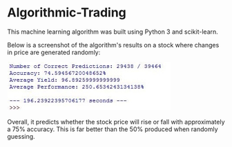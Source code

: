 # Algorithmic-Trading

This machine learning algorithm was built using Python 3 and scikit-learn. 

Below is a screenshot of the algorithm's results on a stock where changes in price are generated randomly:

![Screenshot](Stock_Predictor_Results.jpg)

Overall, it predicts whether the stock price will rise or fall with approximately a 75% accuracy. This is far better than the 50% produced when randomly guessing.
